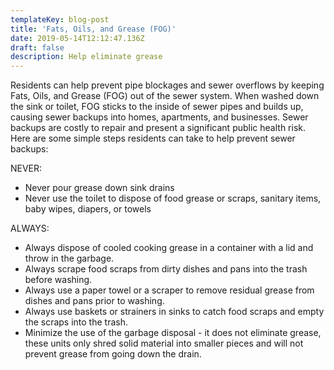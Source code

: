 ```yaml
---
templateKey: blog-post
title: 'Fats, Oils, and Grease (FOG)'
date: 2019-05-14T12:12:47.136Z
draft: false
description: Help eliminate grease
---
```

Residents can help prevent pipe blockages and sewer overflows by keeping Fats, Oils, and Grease (FOG) out of the sewer system.  When washed down the sink or toilet, FOG sticks to the inside of sewer pipes and builds up, causing sewer backups into homes, apartments, and businesses.  Sewer backups are costly to repair and present a significant public health risk.  Here are some simple steps residents can take to help prevent sewer backups:

NEVER:

* Never pour grease down sink drains 
* Never use the toilet to dispose of food grease or   scraps, sanitary items, baby wipes, diapers, or towels

ALWAYS:

* Always dispose of cooled cooking grease in a container with a lid and throw in the garbage. 
* Always scrape food scraps from dirty dishes and pans into the trash before washing.
* Always use a paper towel or a scraper to remove residual grease from dishes and pans prior to washing.
* Always use baskets or strainers in sinks to catch food scraps and empty the scraps into the trash. 
* Minimize the use of the garbage disposal - it does not eliminate grease, these units only shred solid material into smaller pieces and will not prevent grease from going down the drain.
